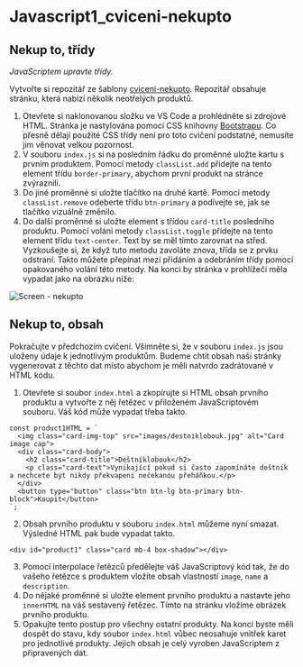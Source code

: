 # Javascript1_cviceni-nekupto
## Nekup to, třídy
*JavaScriptem upravte třídy.*

Vytvořte si repozitář ze šablony [cviceni-nekupto](https://github.com/Czechitas-podklady-WEB/cviceni-nekupto). Repozitář obsahuje stránku, která nabízí několik neotřelých produktů.

1. Otevřete si naklonovanou složku ve VS Code a prohlédněte si zdrojové HTML. Stránka je nastylována pomocí CSS knihovny [Bootstrapu](https://getbootstrap.com/). Co přesně dělají použité CSS třídy není pro toto cvičení podstatné, nemusíte jim věnovat velkou pozornost.
1. V souboru `index.js` si na posledním řádku do proměnné uložte kartu s prvním produktem. Pomocí metody `classList.add` přidejte na tento element třídu `border-primary`, abychom první produkt na stránce zvýraznili.
1. Do jiné proměnné si uložte tlačítko na druhé kartě. Pomocí metody `classList.remove` odeberte třídu `btn-primary` a podívejte se, jak se tlačítko vizuálně změnilo.
1. Do další proměnné si uložte element s třídou `card-title` posledního produktu. Pomocí voláni metody `classList.toggle` přidejte na tento element třídu `text-center`. Text by se měl tímto zarovnat na střed. Vyzkoušejte si, že když tuto metodu zavoláte znova, třída se z prvku odstraní. Takto můžete přepínat mezi přidáním a odebráním třídy pomocí opakovaného volání této metody.
Na konci by stránka v prohlížeči měla vypadat jako na obrázku níže:

![Screen - nekupto](https://kodim.cz/cms/assets/vyvoj-webu/js1/lekce/dom-innerhtml/cv-tridy-innerhtml/nekupto-tridy/screen-nekupto.png)

## Nekup to, obsah

Pokračujte v předchozím cvičení. Všimněte si, že v souboru `index.js` jsou uloženy údaje k jednotlivým produktům. Budeme chtít obsah naší stránky vygenerovat z těchto dat místo abychom je měli natvrdo zadrátované v HTML kódu.

1. Otevřete si soubor `index.html` a zkopírujte si HTML obsah prvního produktu a vytvořte z něj řetězec v přiloženém JavaScriptovém souboru. Váš kód může vypadat třeba takto.
```
const product1HTML = `
  <img class="card-img-top" src="images/destniklobouk.jpg" alt="Card image cap">
  <div class="card-body">
    <h2 class="card-title">Deštníklobouk</h2>
    <p class="card-text">Vynikající pokud si často zapomínáte deštník a nechcete být nikdy překvapeni nečekanou přeháňkou.</p>
  </div>
  <button type="button" class="btn btn-lg btn-primary btn-block">Koupit</button>
`;
```
2. Obsah prvního produktu v souboru `index.html` můžeme nyní smazat. Výsledné HTML pak bude vypadat takto.
```
<div id="product1" class="card mb-4 box-shadow"></div>
```
3. Pomocí interpolace řetězců předělejte váš JavaScriptový kód tak, že do vašeho řetězce s produktem vložíte obsah vlastností `image`, `name` a `description`.
4. Do nějaké proměnné si uložte element prvního produktu a nastavte jeho `innerHTML` na váš sestavený řetězec. Tímto na stránku vložíme obrázek prvního produktu.
5. Opakujte tento postup pro všechny ostatní produkty. Na konci byste měli dospět do stavu, kdy soubor `index.html` vůbec neosahuje vnitřek karet pro jednotlivé produkty. Jejich obsah je celý vyroben JavaScriptem z připravených dat.
